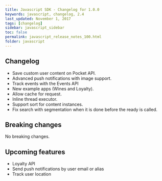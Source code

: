 ```yaml
---
title: Javascript SDK - Changelog for 1.0.0 
keywords: javascript, changelog, 2.4
last_updated: November 1, 2017
tags: [changelog]
sidebar: javascript_sidebar
toc: false
permalink: javascript_release_notes_100.html
folder: javascript
---
```


## Changelog
- Save custom user content on Pocket API.
- Advanced push notifications with image support. 
- Track events with the Events API
- New example apps (Wines and Loyalty).
- Allow cache for request.
- Inline thread executor.
- Support sort for content instances.
- Fix search with segmentation when it is done before the ready is called.

## Breaking changes

No breaking changes.

## Upcoming features

- Loyalty API
- Send push notifications by user email or alias
- Track user location

